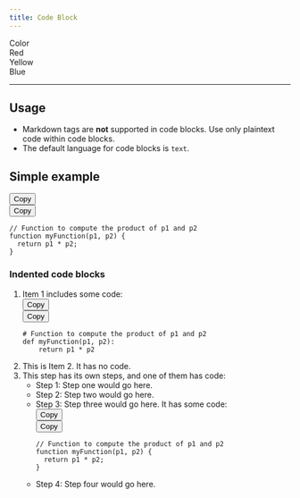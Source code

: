 ```yaml
---
title: Code Block
---
```


<div id="markdoc-chooser"><div><div class="markdoc-pref__container"><div class="markdoc-pref__label">Color</div><div class="markdoc-pref__pill " data-pref-id="color" data-option-id="red">Red</div><div class="markdoc-pref__pill " data-pref-id="color" data-option-id="yellow">Yellow</div><div class="markdoc-pref__pill selected" data-pref-id="color" data-option-id="blue">Blue</div></div><hr /></div></div>
<div id="markdoc-content" class="customizable"><article>
  <h2 id="usage">Usage</h2>
  <ul>
    <li>
      Markdown tags are <strong>not</strong> supported in code blocks. Use only
      plaintext code within code blocks.
    </li>
    <li>The default language for code blocks is <code>text</code>.</li>
  </ul>
  <h2 id="simple-example">Simple example</h2>
  <div class="code-snippet-wrapper">
    <div class="code-filename-wrapper d-flex justify-content-end collapsible">
      <div class="js-code-block-visibility-toggle">
        <div class="chevron chevron-down d-none"></div>
        <div class="chevron chevron-up"></div>
      </div>
    </div>
    <div class="code-snippet">
      <div class="code-button-wrapper position-absolute">
        <button class="btn text-primary js-copy-button">Copy</button>
      </div>
      <div class="highlight code-snippet js-appended-copy-btn">
        <div class="code-button-wrapper position-absolute">
          <button class="btn text-primary js-copy-button">Copy</button>
        </div>
        <pre
          tabindex="0"
          class="chroma"
        ><code><span class="line"><span class="cl"><span class="c1">// Function to compute the product of p1 and p2
</span></span></span><span class="line"><span class="cl"><span class="c1"></span><span class="kd">function</span> <span class="nx">myFunction</span><span class="p">(</span><span class="nx">p1</span><span class="p">,</span> <span class="nx">p2</span><span class="p">)</span> <span class="p">{</span>
</span></span><span class="line"><span class="cl">  <span class="k">return</span> <span class="nx">p1</span> <span class="o">*</span> <span class="nx">p2</span><span class="p">;</span>
</span></span><span class="line"><span class="cl"><span class="p">}</span>
</span></span></code></pre>
      </div>
    </div>
  </div>
  <h3 id="indented-code-blocks">Indented code blocks</h3>
  <ol>
    <li>
      Item 1 includes some code:
      <div class="code-snippet-wrapper">
        <div
          class="code-filename-wrapper d-flex justify-content-end collapsible"
        >
          <div class="js-code-block-visibility-toggle">
            <div class="chevron chevron-down d-none"></div>
            <div class="chevron chevron-up"></div>
          </div>
        </div>
        <div class="code-snippet">
          <div class="code-button-wrapper position-absolute">
            <button class="btn text-primary js-copy-button">Copy</button>
          </div>
          <div class="highlight code-snippet js-appended-copy-btn">
            <div class="code-button-wrapper position-absolute">
              <button class="btn text-primary js-copy-button">Copy</button>
            </div>
            <pre
              tabindex="0"
              class="chroma"
            ><code><span class="line"><span class="cl"><span class="c1"># Function to compute the product of p1 and p2</span>
</span></span><span class="line"><span class="cl"><span class="k">def</span> <span class="nf">myFunction</span><span class="p">(</span><span class="n">p1</span><span class="p">,</span> <span class="n">p2</span><span class="p">):</span>
</span></span><span class="line"><span class="cl">    <span class="k">return</span> <span class="n">p1</span> <span class="o">*</span> <span class="n">p2</span>
</span></span></code></pre>
          </div>
        </div>
      </div>
    </li>
    <li>This is Item 2. It has no code.</li>
    <li>
      This step has its own steps, and one of them has code:
      <ul>
        <li>Step 1: Step one would go here.</li>
        <li>Step 2: Step two would go here.</li>
        <li>
          Step 3: Step three would go here. It has some code:
          <div class="code-snippet-wrapper">
            <div
              class="code-filename-wrapper d-flex justify-content-end collapsible"
            >
              <div class="js-code-block-visibility-toggle">
                <div class="chevron chevron-down d-none"></div>
                <div class="chevron chevron-up"></div>
              </div>
            </div>
            <div class="code-snippet">
              <div class="code-button-wrapper position-absolute">
                <button class="btn text-primary js-copy-button">Copy</button>
              </div>
              <div class="highlight code-snippet js-appended-copy-btn">
                <div class="code-button-wrapper position-absolute">
                  <button class="btn text-primary js-copy-button">Copy</button>
                </div>
                <pre
                  tabindex="0"
                  class="chroma"
                ><code><span class="line"><span class="cl"><span class="c1">// Function to compute the product of p1 and p2
</span></span></span><span class="line"><span class="cl"><span class="c1"></span><span class="kd">function</span> <span class="nx">myFunction</span><span class="p">(</span><span class="nx">p1</span><span class="p">,</span> <span class="nx">p2</span><span class="p">)</span> <span class="p">{</span>
</span></span><span class="line"><span class="cl">  <span class="k">return</span> <span class="nx">p1</span> <span class="o">*</span> <span class="nx">p2</span><span class="p">;</span>
</span></span><span class="line"><span class="cl"><span class="p">}</span>
</span></span></code></pre>
              </div>
            </div>
          </div>
        </li>
        <li>Step 4: Step four would go here.</li>
      </ul>
    </li>
  </ol>
</article>
</div>
<div x-init='    const initPage = () => {       clientRenderer.initialize({        pagePrefsConfig: [{"n":"Color","i":"color","o":"primary_color_options"}],        prefOptionsConfig: {"primary_color_options":[{"n":"Red","i":"red"},{"n":"Yellow","i":"yellow"},{"n":"Blue","d":true,"i":"blue"}]},        selectedValsByPrefId: {"color":"blue"},        ifFunctionsByRef: {}      });    };    if (document.readyState === "complete" || document.readyState === "interactive") {      setTimeout(initPage, 1);    } else {      document.addEventListener("DOMContentLoaded", initPage);    }  '></div>
